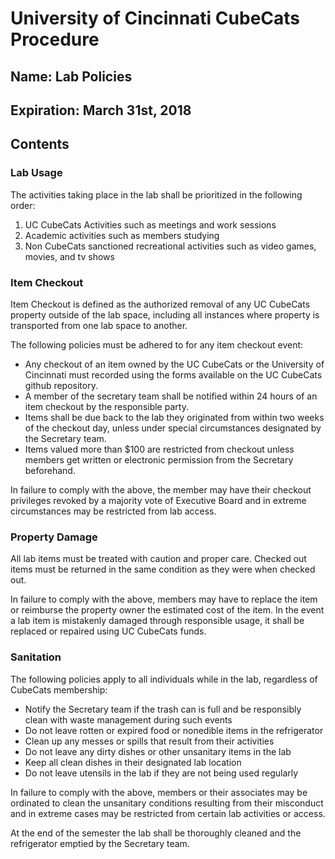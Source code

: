 # University of Cincinnati CubeCats Procedure

## Name: Lab Policies

## Expiration: March 31st, 2018

## Contents

### Lab Usage

The activities taking place in the lab shall be prioritized in the following order:

1. UC CubeCats Activities such as meetings and work sessions
2. Academic activities such as members studying
3. Non CubeCats sanctioned recreational activities such as video games, movies, and tv shows

### Item Checkout

Item Checkout is defined as the authorized removal of any UC CubeCats property outside of the lab space, including all instances where property is transported from one lab space to another.

The following policies must be adhered to for any item checkout event:

* Any checkout of an item owned by the UC CubeCats or the University of Cincinnati must recorded using the forms available on the UC CubeCats github repository.
* A member of the secretary team shall be notified within 24 hours of an item checkout by the responsible party.
* Items shall be due back to the lab they originated from within two weeks of the checkout day, unless under special circumstances designated by the Secretary team.
* Items valued more than $100 are restricted from checkout unless members get written or electronic permission from the Secretary beforehand.

In failure to comply with the above, the member may have their checkout privileges revoked by a majority vote of Executive Board and in extreme circumstances may be restricted from lab access.

### Property Damage

All lab items must be treated with caution and proper care. Checked out items must be returned in the same condition as they were when checked out.

In failure to comply with the above, members may have to replace the item or reimburse the property owner the estimated cost of the item. In the event a lab item is mistakenly damaged through responsible usage, it shall be replaced or repaired using UC CubeCats funds.

### Sanitation

The following policies apply to all individuals while in the lab, regardless of CubeCats membership:

* Notify the Secretary team if the trash can is full and be responsibly clean with waste management during such events
* Do not leave rotten or expired food or nonedible items in the refrigerator
* Clean up any messes or spills that result from their activities
* Do not leave any dirty dishes or other unsanitary items in the lab
* Keep all clean dishes in their designated lab location
* Do not leave utensils in the lab if they are not being used regularly

In failure to comply with the above, members or their associates may be ordinated to clean the unsanitary conditions resulting from their misconduct and in extreme cases may be restricted from certain lab activities or access.

At the end of the semester the lab shall be thoroughly cleaned and the refrigerator emptied by the Secretary team.

